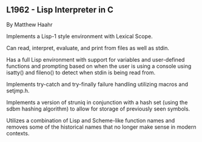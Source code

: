 ## L1962 - Lisp Interpreter in C ##

By Matthew Haahr


Implements a Lisp-1 style environment with Lexical Scope.

Can read, interpret, evaluate, and print from files as well as stdin.

Has a full Lisp environment with support for variables and user-defined functions and prompting based on when the user is using a console using isatty() and fileno() to detect when stdin is being read from.

Implements try-catch and try-finally failure handling utilizing macros and setjmp.h.

Implements a version of struniq in conjunction with a hash set (using the sdbm hashing algorithm) to allow for storage of previously seen symbols.

Utilizes a combination of Lisp and Scheme-like function names and removes some of the historical names that no longer make sense in modern contexts.
